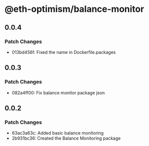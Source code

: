 # @eth-optimism/balance-monitor

## 0.0.4

### Patch Changes

- 013bd456f: Fixed the name in Dockerfile.packages

## 0.0.3

### Patch Changes

- 082a4ff00: Fix balance monitor package json

## 0.0.2

### Patch Changes

- 63ac3a63c: Added basic balance monitoring
- 2b931bc36: Created the Balance Monitoring package

